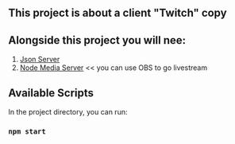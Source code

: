 ## This project is about a client "Twitch" copy

## Alongside this project you will nee:
1. [Json Server](https://github.com/typicode/json-server)
2. [Node Media Server](https://github.com/illuspas/Node-Media-Server) << you can use OBS to go livestream

## Available Scripts

In the project directory, you can run:

### `npm start`

